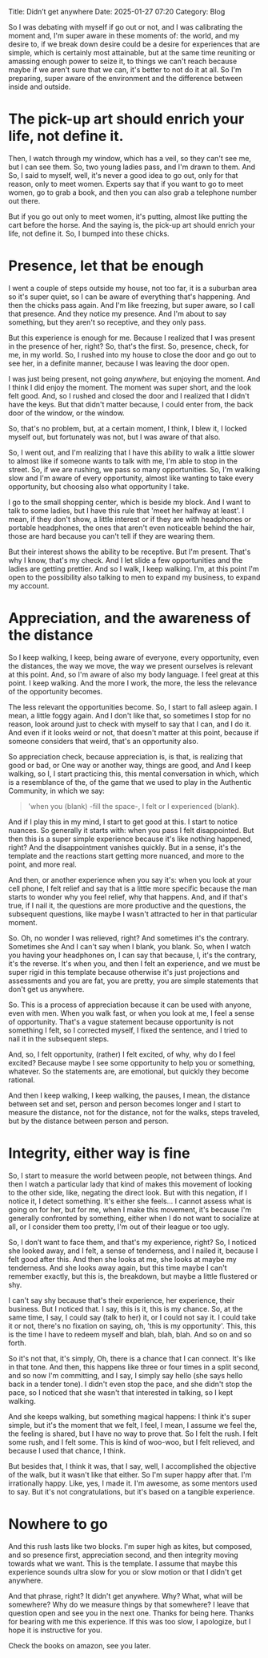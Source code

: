Title: Didn’t get anywhere
Date: 2025-01-27 07:20
Category: Blog

So I was debating with myself if go out or not, and I was calibrating the moment and, I'm super aware in these moments of: the world, and my desire to, if we break down desire could be a desire for experiences that are simple, which is certainly most attainable, but at the same time reuniting or amassing enough power to seize it, to things we can't reach because maybe if we aren't sure that we can, it's better to not do it at all. So I'm preparing, super aware of the environment and the difference between inside and outside. 

# The pick-up art should enrich your life, not define it.

Then, I watch through my window, which has a veil, so they can't see me, but I can see them. So, two young ladies pass, and I'm drawn to them. And So, I said to myself, well, it's never a good idea to go out, only for that reason, only to meet women. Experts say that if you want to go to meet women, go to grab a book, and then you can also grab a telephone number out there.

But if you go out only to meet women, it's putting, almost like putting the cart before the horse. And the saying is, the pick-up art should enrich your life, not define it. So, I bumped into these chicks.

# Presence, let that be enough

I went a couple of steps outside my house, not too far, it is a suburban area so it's super quiet, so I can be aware of everything that's happening. And then the chicks pass again. And I'm like freezing, but super aware, so I call that presence. And they notice my presence. And I'm about to say something, but they aren't so receptive, and they only pass.

But this experience is enough for me. Because I realized that I was present in the presence of her, right? So, that's the first. So, presence, check, for me, in my world. So, I rushed into my house to close the door and go out to see her, in a definite manner, because I was leaving the door open.

I was just being present, not going *anywhere*, but enjoying the moment. And I think I did enjoy the moment. The moment was super short, and the look felt good. And, so I rushed and closed the door and I realized that I didn't have the keys. But that didn't matter because, I could enter from, the back door of the window, or the window.

So, that's no problem, but, at a certain moment, I think, I blew it, I locked myself out, but fortunately was not, but I was aware of that also.

So, I went out, and I'm realizing that I have this ability to walk a little slower to almost like if someone wants to talk with me, I'm able to stop in the street. So, if we are rushing, we pass so many opportunities. So, I'm walking slow and I'm aware of every opportunity, almost like wanting to take every opportunity, but choosing also what opportunity I take.

I go to the small shopping center, which is beside my block. And I want to talk to some ladies, but I have this rule that 'meet her halfway at least'. I mean, if they don't show, a little interest or if they are with headphones or portable headphones, the ones that aren't even noticeable behind the hair, those are hard because you can't tell if they are wearing them.

But their interest shows the ability to be receptive. But I'm present. That's why I know, that's my check. And I let slide a few opportunities and the ladies are getting prettier. And so I walk, I keep walking. I'm, at this point I'm open to the possibility also talking to men to expand my business, to expand my account.

# Appreciation, and the awareness of the distance

So I keep walking, I keep, being aware of everyone, every opportunity, even the distances, the way we move, the way we present ourselves is relevant at this point. And, so I'm aware of also my body language. I feel great at this point. I keep walking. And the more I work, the more, the less the relevance of the opportunity becomes.

The less relevant the opportunities become. So, I start to fall asleep again. I mean, a little foggy again. And I don't like that, so sometimes I stop for no reason, look around just to check with myself to say that I can, and I do it. And even if it looks weird or not, that doesn't matter at this point, because if someone considers that weird, that's an opportunity also.

So appreciation check, because appreciation is, is that, is realizing that good or bad, or One way or another way, things are good, and And I keep walking, so I, I start practicing this, this mental conversation in which, which is a resemblance of the, of the game that we used to play in the Authentic Community, in which we say: 

>'when you (blank) -fill the space-, I felt or I experienced (blank).

And if I play this in my mind, I start to get good at this. I start to notice nuances. So generally it starts with: when you pass I felt disappointed. But then this is a super simple experience because it's like nothing happened, right? And the disappointment vanishes quickly. But in a sense, it's the template and the reactions start getting more nuanced, and more to the point, and more real.

And then, or another experience when you say it's: when you look at your cell phone, I felt relief and say that is a little more specific because the man starts to wonder why you feel relief, why that happens. And, and if that's true, if I nail it, the questions are more productive and the questions, the subsequent questions, like maybe I wasn't attracted to her in that particular moment.

So. Oh, no wonder I was relieved, right? And sometimes it's the contrary. Sometimes she And I can't say when I blank, you blank. So, when I watch you having your headphones on, I can say that because, I, it's the contrary, it's the reverse. It's when you, and then I felt an experience, and we must be super rigid in this template because otherwise it's just projections and assessments and you are fat, you are pretty, you are simple statements that don't get us anywhere.

So. This is a process of appreciation because it can be used with anyone, even with men. When you walk fast, or when you look at me, I feel a sense of opportunity. That's a vague statement because opportunity is not something I felt, so I corrected myself, I fixed the sentence, and I tried to nail it in the subsequent steps.

And, so, I felt opportunity, (rather) I felt excited, of why, why do I feel excited? Because maybe I see some opportunity to help you or something, whatever. So the statements are, are emotional, but quickly they become rational. 

And then I keep walking, I keep walking, the pauses, I mean, the distance between set and set, person and person becomes longer and I start to measure the distance, not for the distance, not for the walks, steps traveled, but by the distance between person and person.

# Integrity, either way is fine

So, I start to measure the world between people, not between things. And then I watch a particular lady that kind of makes this movement of looking to the other side, like, negating the direct look. But with this negation, if I notice it, I detect something. It's either she feels... I cannot assess what is going on for her, but for me, when I make this movement, it's because I'm generally confronted by something, either when I do not want to socialize at all, or I consider them too pretty, I'm out of their league or too ugly. 

So, I don’t want to face them, and that's my experience, right? So, I noticed she looked away, and I felt, a sense of tenderness, and I nailed it, because I felt good after this. And then she looks at me, she looks at maybe my tenderness. And she looks away again, but this time maybe I can't remember exactly, but this is, the breakdown, but maybe a little flustered or shy.

I can't say shy because that's their experience, her experience, their business. But I noticed that. I say, this is it, this is my chance. So, at the same time, I say, I could say (talk to her) it, or I could not say it. I could take it or not, there's no fixation on saying, oh, 'this is my opportunity'. This, this is the time I have to redeem myself and blah, blah, blah. And so on and so forth. 

So it's not that, it's simply, Oh, there is a chance that I can connect. It's like in that tone. And then, this happens like three or four times in a split second, and so now I'm committing, and I say, I simply say hello (she says hello back in a tender tone). I didn't even stop the pace, and she didn't stop the pace, so I noticed that she wasn't that interested in talking, so I kept walking. 

And she keeps walking, but something magical happens: I think it's super simple, but it's the moment that we felt, I feel, I mean, I assume we feel the, the feeling is shared, but I have no way to prove that. So I felt the rush. I felt some rush, and I felt some. This is kind of woo-woo, but I felt relieved, and because I used that chance, I think.

But besides that, I think it was, that I say, well, I accomplished the objective of the walk, but it wasn't like that either. So I'm super happy after that. I'm irrationally happy. Like, yes, I made it. I'm awesome, as some mentors used to say. But it's not congratulations, but it's based on a tangible experience.

# Nowhere to go

And this rush lasts like two blocks. I'm super high as kites, but composed, and so presence first, appreciation second, and then integrity moving towards what we want. This is the template. I assume that maybe this experience sounds ultra slow for you or slow motion or that I didn't get anywhere.

And that phrase, right? It didn't get anywhere. Why? What, what will be somewhere? Why do we measure things by that somewhere? I leave that question open and see you in the next one. Thanks for being here. Thanks for bearing with me this experience. If this was too slow, I apologize, but I hope it is instructive for you.

Check the books on amazon, see you later.
